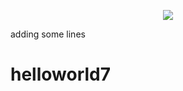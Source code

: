 <p align="center">
  <a href="https://dev.softwaremetric-database.com/dashboard/branches?projectName=helloworld7&branchName=master"><img src="https://dev.softwaremetric-database.com/api/timeline/helloworld7/master"/></a>
</p>

adding
some
lines

# helloworld7
